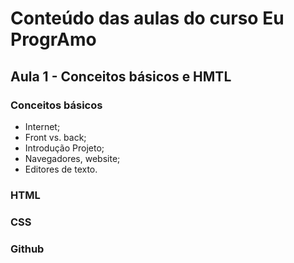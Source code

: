 # Conteúdo das aulas do curso Eu ProgrAmo

## Aula 1 - Conceitos básicos e HMTL
### Conceitos básicos
- Internet;
- Front vs. back;
- Introdução Projeto;
- Navegadores, website;
- Editores de texto.


### HTML
### CSS
### Github